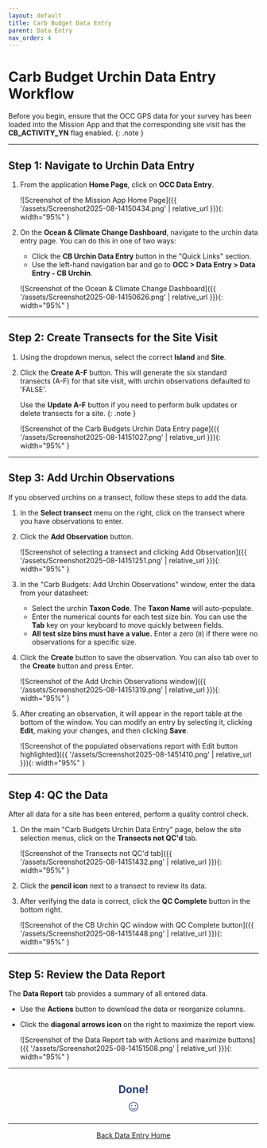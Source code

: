 ```yaml
---
layout: default
title: Carb Budget Data Entry
parent: Data Entry
nav_order: 4
---
```


# Carb Budget Urchin Data Entry Workflow  <br>

Before you begin, ensure that the OCC GPS data for your survey has been loaded into the Mission App and that the corresponding site visit has the **CB_ACTIVITY_YN** flag enabled.
{: .note }

---
## Step 1: Navigate to Urchin Data Entry

1.  From the application **Home Page**, click on **OCC Data Entry**.

    ![Screenshot of the Mission App Home Page]({{ '/assets/Screenshot2025-08-14150434.png' | relative_url }}){: width="95%" }

2.  On the **Ocean & Climate Change Dashboard**, navigate to the urchin data entry page. You can do this in one of two ways:
    * Click the **CB Urchin Data Entry** button in the "Quick Links" section.
    * Use the left-hand navigation bar and go to **OCC > Data Entry > Data Entry - CB Urchin**.

    ![Screenshot of the Ocean & Climate Change Dashboard]({{ '/assets/Screenshot2025-08-14150626.png' | relative_url }}){: width="95%" }

---
## Step 2: Create Transects for the Site Visit

1.  Using the dropdown menus, select the correct **Island** and **Site**.
2.  Click the **Create A-F** button. This will generate the six standard transects (A-F) for that site visit, with urchin observations defaulted to 'FALSE'.

    Use the **Update A-F** button if you need to perform bulk updates or delete transects for a site.
    {: .note }

    ![Screenshot of the Carb Budgets Urchin Data Entry page]({{ '/assets/Screenshot2025-08-14151027.png' | relative_url }}){: width="95%" }

---
## Step 3: Add Urchin Observations

If you observed urchins on a transect, follow these steps to add the data.

1.  In the **Select transect** menu on the right, click on the transect where you have observations to enter.
2.  Click the **Add Observation** button.

    ![Screenshot of selecting a transect and clicking Add Observation]({{ '/assets/Screenshot2025-08-14151251.png' | relative_url }}){: width="95%" }

3.  In the "Carb Budgets: Add Urchin Observations" window, enter the data from your datasheet:
    * Select the urchin **Taxon Code**. The **Taxon Name** will auto-populate.
    * Enter the numerical counts for each test size bin. You can use the **Tab** key on your keyboard to move quickly between fields.
    * **All test size bins must have a value.** Enter a zero (`0`) if there were no observations for a specific size.
4.  Click the **Create** button to save the observation. You can also tab over to the **Create** button and press Enter.

    ![Screenshot of the Add Urchin Observations window]({{ '/assets/Screenshot2025-08-14151319.png' | relative_url }}){: width="95%" }

5.  After creating an observation, it will appear in the report table at the bottom of the window. You can modify an entry by selecting it, clicking **Edit**, making your changes, and then clicking **Save**.

    ![Screenshot of the populated observations report with Edit button highlighted]({{ '/assets/Screenshot2025-08-1451410.png' | relative_url }}){: width="95%" }

---
## Step 4: QC the Data

After all data for a site has been entered, perform a quality control check.

1.  On the main "Carb Budgets Urchin Data Entry" page, below the site selection menus, click on the **Transects not QC'd** tab.

    ![Screenshot of the Transects not QC'd tab]({{ '/assets/Screenshot2025-08-14151432.png' | relative_url }}){: width="95%" }

2.  Click the **pencil icon** next to a transect to review its data.
3.  After verifying the data is correct, click the **QC Complete** button in the bottom right.

    ![Screenshot of the CB Urchin QC window with QC Complete button]({{ '/assets/Screenshot2025-08-14151448.png' | relative_url }}){: width="95%" }

---
## Step 5: Review the Data Report

The **Data Report** tab provides a summary of all entered data.

* Use the **Actions** button to download the data or reorganize columns.
* Click the **diagonal arrows icon** on the right to maximize the report view.

    ![Screenshot of the Data Report tab with Actions and maximize buttons]({{ '/assets/Screenshot2025-08-14151508.png' | relative_url }}){: width="95%" }

---

## <center><span style="color: #264079;">Done!  <br> <span style="font-size: 150%;">☺︎  </span>  </span></center>

---

<center><a href="{{ '/docs/Data-Importing.html' | relative_url }}" class="btn btn-custom fs-6 mb-4 mb-md-0">
  Back Data Entry Home
</a> </center>